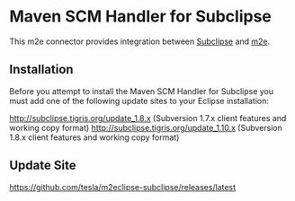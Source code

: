 # Maven SCM Handler for Subclipse

This m2e connector provides integration between [Subclipse][1] and [m2e][2].

## Installation

Before you attempt to install the Maven SCM Handler for Subclipse you must add one of the following update sites to your Eclipse installation:

http://subclipse.tigris.org/update_1.8.x (Subversion 1.7.x client features and working copy format)
http://subclipse.tigris.org/update_1.10.x (Subversion 1.8.x client features and working copy format)

## Update Site
https://github.com/tesla/m2eclipse-subclipse/releases/latest

[1]: http://subclipse.tigris.org/
[2]: http://eclipse.org/m2e/